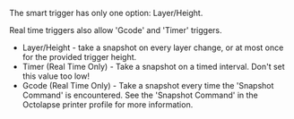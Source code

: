 The smart trigger has only one option:  Layer/Height.

Real time triggers also allow 'Gcode' and 'Timer' triggers.

* Layer/Height - take a snapshot on every layer change, or at most once for the provided trigger height.
* Timer (Real Time Only) - Take a snapshot on a timed interval.  Don't set this value too low!
* Gcode (Real Time Only) - Take a snapshot every time the 'Snapshot Command' is encountered.  See the 'Snapshot Command' in the Octolapse printer profile for more information. 
